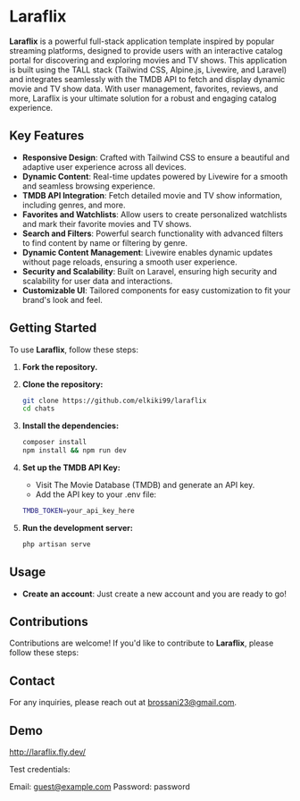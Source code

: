 # Laraflix

**Laraflix** is a powerful full-stack application template inspired by popular streaming platforms, designed to provide users with an interactive catalog portal for discovering and exploring movies and TV shows. This application is built using the TALL stack (Tailwind CSS, Alpine.js, Livewire, and Laravel) and integrates seamlessly with the TMDB API to fetch and display dynamic movie and TV show data. With user management, favorites, reviews, and more, Laraflix is your ultimate solution for a robust and engaging catalog experience.


## Key Features

- **Responsive Design**: Crafted with Tailwind CSS to ensure a beautiful and adaptive user experience across all devices.
- **Dynamic Content**: Real-time updates powered by Livewire for a smooth and seamless browsing experience.
- **TMDB API Integration**: Fetch detailed movie and TV show information, including genres, and more.
- **Favorites and Watchlists**: Allow users to create personalized watchlists and mark their favorite movies and TV shows.
- **Search and Filters**: Powerful search functionality with advanced filters to find content by name or filtering by genre.
- **Dynamic Content Management**: Livewire enables dynamic updates without page reloads, ensuring a smooth user experience.
- **Security and Scalability**: Built on Laravel, ensuring high security and scalability for user data and interactions.
- **Customizable UI**: Tailored components for easy customization to fit your brand's look and feel.

## Getting Started

To use **Laraflix**, follow these steps:

1. **Fork the repository.**

2. **Clone the repository:**

    ```bash
    git clone https://github.com/elkiki99/laraflix
    cd chats
    ```

3. **Install the dependencies:**

    ```bash
    composer install
    npm install && npm run dev
    ```
        
4. **Set up the TMDB API Key:**

    - Visit The Movie Database (TMDB) and generate an API key.
    - Add the API key to your .env file:
      
    ```bash
    TMDB_TOKEN=your_api_key_here
    ```
    
5. **Run the development server:**

    ```bash
    php artisan serve
    ```

## Usage

- **Create an account**: Just create a new account and you are ready to go!
  
## Contributions

Contributions are welcome! If you'd like to contribute to **Laraflix**, please follow these steps:

## Contact

For any inquiries, please reach out at brossani23@gmail.com.

## Demo

http://laraflix.fly.dev/

Test credentials:

Email: guest@example.com
Password: password
